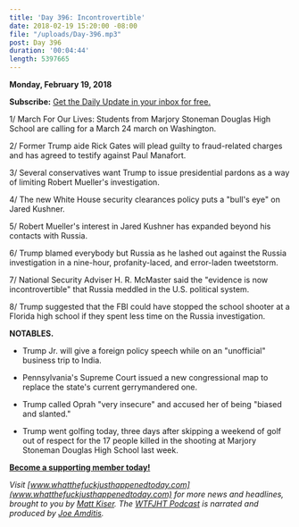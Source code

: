 ```yaml
---
title: 'Day 396: Incontrovertible'
date: 2018-02-19 15:20:00 -08:00
file: "/uploads/Day-396.mp3"
post: Day 396
duration: '00:04:44'
length: 5397665
---
```


**Monday, February 19, 2018**

**Subscribe:** [Get the Daily Update in your inbox for free.](https://whatthefuckjusthappenedtoday.com/subscribe/)

1/ March For Our Lives: Students from Marjory Stoneman Douglas High School are calling for a March 24 march on Washington.

2/ Former Trump aide Rick Gates will plead guilty to fraud-related charges and has agreed to testify against Paul Manafort.

3/ Several conservatives want Trump to issue presidential pardons as a way of limiting Robert Mueller's investigation.

4/ The new White House security clearances policy puts a "bull's eye" on Jared Kushner.

5/ Robert Mueller's interest in Jared Kushner has expanded beyond his contacts with Russia.

6/ Trump blamed everybody but Russia as he lashed out against the Russia investigation in a nine-hour, profanity-laced, and error-laden tweetstorm.

7/ National Security Adviser H. R. McMaster said the "evidence is now incontrovertible" that Russia meddled in the U.S. political system.

8/ Trump suggested that the FBI could have stopped the school shooter at a Florida high school if they spent less time on the Russia investigation.

**NOTABLES.**

* Trump Jr. will give a foreign policy speech while on an "unofficial" business trip to India.

* Pennsylvania's Supreme Court issued a new congressional map to replace the state's current gerrymandered one.

* Trump called Oprah "very insecure" and accused her of being "biased and slanted."

* Trump went golfing today, three days after skipping a weekend of golf out of respect for the 17 people killed in the shooting at Marjory Stoneman Douglas High School last week.

**[Become a supporting member today!](https://whatthefuckjusthappenedtoday.com/membership/?utm_source=2017\+Donors&utm_campaign=8dccd905d9-&utm_medium=email&utm_term=0_3bd36f654c-8dccd905d9-169730397)**

*Visit [www.whatthefuckjusthappenedtoday.com](www.whatthefuckjusthappenedtoday.com) for more news and headlines, brought to you by [Matt Kiser](https://twitter.com/Matt_Kiser). The [WTFJHT Podcast](https://whatthefuckjusthappenedtoday.com/podcasts/) is narrated and produced by [Joe Amditis](https://twitter.com/jsamditis).*